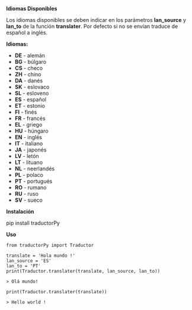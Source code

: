 **Idiomas Disponibles**


Los idiomas disponibles se deben indicar en los parámetros **lan_source** y **lan_to** de la función **translater**. Por defecto si no se envían traduce de español a inglés.


**Idiomas:**


- **DE** - alemán
- **BG** - búlgaro
- **CS** - checo
- **ZH** - chino
- **DA** - danés
- **SK** - eslovaco
- **SL** - esloveno
- **ES** - español
- **ET** - estonio
- **FI** - finés
- **FR** - francés
- **EL** - griego
- **HU** - húngaro
- **EN** - inglés
- **IT** - italiano
- **JA** - japonés
- **LV** - letón
- **LT** - lituano
- **NL** - neerlandés
- **PL** - polaco
- **PT** - portugués
- **RO** - rumano
- **RU** - ruso
- **SV** - sueco


**Instalación**


pip install traductorPy


**Uso**


```
from traductorPy import Traductor
```


```
translate = 'Hola mundo !'
lan_source = 'ES'
lan_to = 'PT'
print(Traductor.translater(translate, lan_source, lan_to))
```


	> Olá mundo!


```
print(Traductor.translater(translate))
```


	> Hello world !